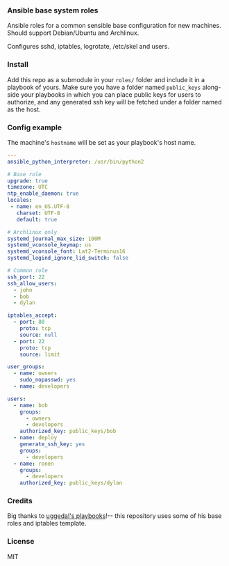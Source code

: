 ### Ansible base system roles

Ansible roles for a common sensible base configuration for new machines. Should support Debian/Ubuntu and Archlinux.

Configures sshd, iptables, logrotate, /etc/skel and users.

### Install
Add this repo as a submodule in your `roles/` folder and include it in
a playbook of yours.
Make sure you have a folder named `public_keys` along-side your playbooks
in which you can place public keys for users to authorize, and any
generated ssh key will be fetched under a folder named as the host.

### Config example
The machine's `hostname` will be set as your playbook's host name.

```yaml
---
ansible_python_interpreter: /usr/bin/python2

# Base role
upgrade: true
timezone: UTC
ntp_enable_daemon: true
locales:
 - name: en_US.UTF-8
   charset: UTF-8
   default: true

# Archlinux only
systemd_journal_max_size: 100M
systemd_vconsole_keymap: us
systemd_vconsole_font: Lat2-Terminus16
systemd_logind_ignore_lid_switch: false

# Common role
ssh_port: 22
ssh_allow_users:
  - john
  - bob
  - dylan

iptables_accept:
  - port: 80
    proto: tcp
    source: null
  - port: 22
    proto: tcp
    source: limit

user_groups:
  - name: owners
    sudo_nopasswd: yes
  - name: developers

users:
  - name: bob
    groups:
      - owners
      - developers
    authorized_key: public_keys/bob
  - name: deploy
    generate_ssh_key: yes
    groups:
      - developers
  - name: ronen
    groups:
      - developers
    authorized_key: public_keys/dylan
```

### Credits
Big thanks to [uggedal's playbooks]!-- this repository uses some of his
base roles and iptables template.

### License
MIT

[uggedal's playbooks]: http://git.uggedal.com/historic/playbooks/

